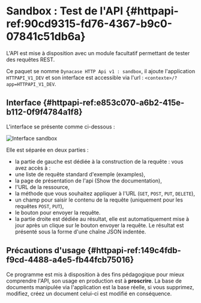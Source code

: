 # Sandbox : Test de l'API {#httpapi-ref:90cd9315-fd76-4367-b9c0-07841c51db6a}

L'API est mise à disposition avec un module facultatif permettant de tester des requêtes REST.

Ce paquet se nomme `Dynacase HTTP Api v1 : sandbox`, il ajoute l'application `HTTPAPI_V1_DEV` et son interface est
accessible via l'url : `<contexte>/?app=HTTPAPI_V1_DEV`.

## Interface {#httpapi-ref:e853c070-a6b2-415e-b112-0f9f4784a1f8}

L'interface se présente comme ci-dessous :

![ Interface sandbox ](sandbox.png "Interface sandbox")

Elle est séparée en deux parties :

* la partie de gauche est dédiée à la construction de la requête : vous avez accès à :
 * une liste de requête standard d'exemple (examples),
 * la page de présentation de l'api (Show the documentation),
 * l'URL de la ressource,
 * la méthode que vous souhaitez appliquer à l'URL (`GET`, `POST`, `PUT`, `DELETE`),
 * un champ pour saisir le contenu de la requête (uniquement pour les requêtes `POST`, `PUT`),
 * le bouton pour envoyer la requête.
* la partie droite est dédiée au résultat, elle est automatiquement mise à jour après un clique sur le bouton envoyer la requête. Le résultat est présenté sous la forme d'une chaîne JSON indentée.

## Précautions d'usage {#httpapi-ref:149c4fdb-f9cd-4488-a4e5-fb44fcb75016}

Ce programme est mis à disposition à des fins pédagogique pour mieux comprendre l'API, son usage en production est à
**proscrire**.
La base de documents manipulée via l'application est la base réelle, si vous supprimez, modifiez, créez un document
celui-ci est modifié en conséquence.


